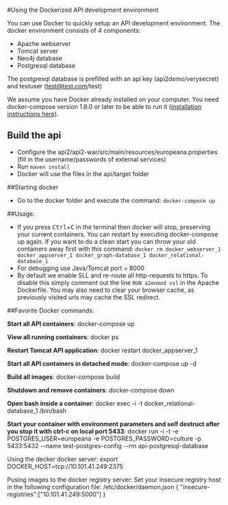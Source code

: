 #Using the Dockerized API development environment

You can use Docker to quickly setup an API development environment. The docker environment consists of 4 components:
 - Apache webserver
 - Tomcat server
 - Neo4j database
 - Postgresql database
 
The postgresql database is prefilled with an api key (api2demo/verysecret) and testuser (test@test.com/test)

We assume you have Docker already installed on your computer. You need docker-compose version 1.8.0 or later to 
be able to run it ([installation instructions here](https://github.com/docker/compose/releases)).

## Build the api
- Configure the api2/api2-war/src/main/resources/europeana.properties (fill in the username/passwords of external services)
- Run `maven install`
- Docker will use the files in the api/target folder

##Starting docker
- Go to the docker folder and execute the command: `docker-compose up`

##Usage:
 - If you press <kbd>Ctrl</kbd>+<kbd>C</kbd> in the terminal then docker will stop, preserving your current containers. You can restart by
   executing docker-compose up again. If you want to do a clean start you can throw your old containers away first with
   this command: `docker rm docker_webserver_1 docker_appserver_1 docker_graph-database_1 docker_relational-database_1`
 - For debugging use Java/Tomcat port = 8000
 - By default we enable SLL and re-route all http-requests to https. To disable this simply comment out the line `RUN a2enmod ssl` 
in the Apache Dockerfile. You may also need to clear your browser cache, as previously visited urls may cache the SSL redirect.

##Favorite Docker commands:

**Start all API containers**: docker-compose up

**View all running containers**:
docker ps

**Restart Tomcat API application**:
docker restart docker_appserver_1

**Start all API containers in detached mode**:
docker-compose up -d

**Build all images**:
docker-compose build

**Shutdown and remove containers**:
docker-compose down

**Open bash inside a container**:
docker exec -i -t docker_relational-database_1 /bin/bash

**Start your container with environment parameters and self destruct after you stop it with ctrl-c on local port 5433**:
docker run -i -t -e POSTGRES_USER=europeana -e POSTGRES_PASSWORD=culture -p 5433:5432 --name test-postgres-config --rm api-postgresql-database

Using the decker docker server:
export DOCKER_HOST=tcp://10.101.41.249:2375

Pusing images to the docker registry server:
Set your insecure registry host in the following configuration file:
/etc/docker/daemon.json
    { "insecure-registries":["10.101.41.249:5000"] }